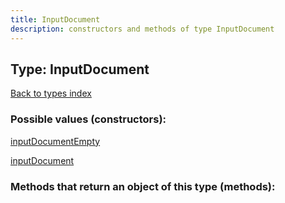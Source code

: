 ```yaml
---
title: InputDocument
description: constructors and methods of type InputDocument
---
```

## Type: InputDocument  
[Back to types index](index.md)



### Possible values (constructors):

[inputDocumentEmpty](../constructors/inputDocumentEmpty.md)  

[inputDocument](../constructors/inputDocument.md)  



### Methods that return an object of this type (methods):



